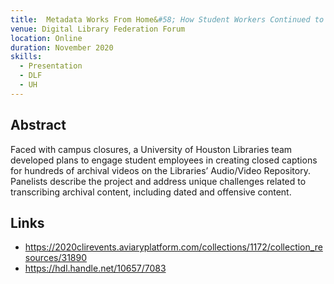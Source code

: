 ```yaml
---
title:  Metadata Works From Home&#58; How Student Workers Continued to Work While Increasing Collection Accessibility
venue: Digital Library Federation Forum
location: Online
duration: November 2020
skills:
  - Presentation
  - DLF
  - UH
---
```


Abstract
-------

Faced with campus closures, a University of Houston Libraries team developed plans to engage student employees in creating closed captions for hundreds of archival videos on the Libraries’ Audio/Video Repository. Panelists describe the project and address unique challenges related to transcribing archival content, including dated and offensive content.


Links
----------

* <https://2020clirevents.aviaryplatform.com/collections/1172/collection_resources/31890>
* <https://hdl.handle.net/10657/7083>
